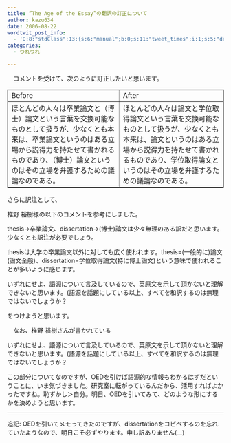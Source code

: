 ```yaml
---
title: ”The Age of the Essay”の翻訳の訂正について
author: kazu634
date: 2006-08-22
wordtwit_post_info:
  - 'O:8:"stdClass":13:{s:6:"manual";b:0;s:11:"tweet_times";i:1;s:5:"delay";i:0;s:7:"enabled";i:1;s:10:"separation";s:2:"60";s:7:"version";s:3:"3.7";s:14:"tweet_template";b:0;s:6:"status";i:2;s:6:"result";a:0:{}s:13:"tweet_counter";i:2;s:13:"tweet_log_ids";a:1:{i:0;i:2505;}s:9:"hash_tags";a:0:{}s:8:"accounts";a:1:{i:0;s:7:"kazu634";}}'
categories:
  - つれづれ

---
```

<div class="section">
<p>
    　コメントを受けて、次のように訂正したいと思います。
</p>
  
<table cellspacing="0" cellpadding="2" border="1">
<tr valign="top">
<td>
        Before
</td>
      
<td>
        After
</td>
</tr>
    
<tr valign="top">
<td>
        ほとんどの人々は卒業論文と（博士）論文という言葉を交換可能なものとして扱うが、少なくとも本来は、卒業論文というのはある立場から説得力を持たせて書かれるものであり、（博士）論文というのはその立場を弁護するための議論なのである。
</td>
      
<td>
        ほとんどの人々は論文と学位取得論文という言葉を交換可能なものとして扱うが、少なくとも本来は、論文というのはある立場から説得力を持たせて書かれるものであり、学位取得論文というのはその立場を弁護するための議論なのである。
</td>
</tr>
</table>
  
<p>
    さらに訳注として、
</p>
  
<p>
<blockquote>
</blockquote>
    
<p>
      椎野 裕樹様の以下のコメントを参考にしました。
</p>
    
<p>
<blockquote>
</blockquote>
      
<p>
        thesis→卒業論文、dissertation→(博士)論文は少々無理のある訳だと思います。少なくとも訳注が必要でしょう。
</p>
      
<p>
        thesisは大学の卒業論文以外に対しても広く使われます。thesis=(一般的に)論文(論文全般)、dissertation=学位取得論文(特に博士論文)という意味で使われることが多いように感じます。
</p>
      
<p>
        いずれにせよ、語源について言及しているので、英原文を示して頂かないと理解できないと思います。(語源を話題にしている以上、すべてを和訳するのは無理ではないでしょうか？
</p>
</p>
    
<p>
      をつけようと思います。
</p>
</p>
  
<p>
    　なお、椎野 裕樹さんが書かれている
</p>
  
<p>
<blockquote>
</blockquote>
    
<p>
      いずれにせよ、語源について言及しているので、英原文を示して頂かないと理解できないと思います。(語源を話題にしている以上、すべてを和訳するのは無理ではないでしょうか？
</p>
</p>
  
<p>
    この部分についてなのですが、OEDを引けば語源的な情報もわかるはずだということに、いま気づきました。研究室に転がっているんだから、活用すればよかったですね。恥ずかし＞自分。明日、OEDを引いてみて、どのような形にするかを決めようと思います。
</p>
  
<hr />
  
<p>
    追記: OEDを引いてメモってきたのですが、dissertationをコピペするのを忘れていたようなので、明日こそ必ずやります。申し訳ありません(__)
</p>
</div>
